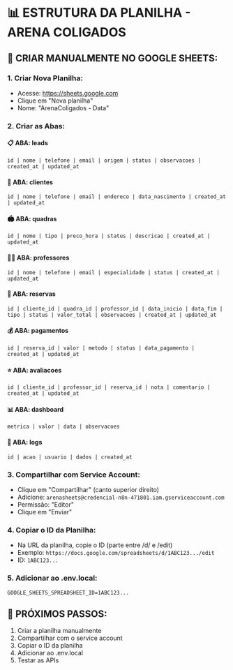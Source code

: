 # 📊 ESTRUTURA DA PLANILHA - ARENA COLIGADOS

## 🎯 **CRIAR MANUALMENTE NO GOOGLE SHEETS:**

### **1. Criar Nova Planilha:**
- Acesse: https://sheets.google.com
- Clique em "Nova planilha"
- Nome: "ArenaColigados - Data"

### **2. Criar as Abas:**

#### **📋 ABA: leads**
```
id | nome | telefone | email | origem | status | observacoes | created_at | updated_at
```

#### **👥 ABA: clientes**
```
id | nome | telefone | email | endereco | data_nascimento | created_at | updated_at
```

#### **🏟️ ABA: quadras**
```
id | nome | tipo | preco_hora | status | descricao | created_at | updated_at
```

#### **👨‍🏫 ABA: professores**
```
id | nome | telefone | email | especialidade | status | created_at | updated_at
```

#### **📅 ABA: reservas**
```
id | cliente_id | quadra_id | professor_id | data_inicio | data_fim | tipo | status | valor_total | observacoes | created_at | updated_at
```

#### **💰 ABA: pagamentos**
```
id | reserva_id | valor | metodo | status | data_pagamento | created_at | updated_at
```

#### **⭐ ABA: avaliacoes**
```
id | cliente_id | professor_id | reserva_id | nota | comentario | created_at | updated_at
```

#### **📊 ABA: dashboard**
```
metrica | valor | data | observacoes
```

#### **📝 ABA: logs**
```
id | acao | usuario | dados | created_at
```

### **3. Compartilhar com Service Account:**
- Clique em "Compartilhar" (canto superior direito)
- Adicione: `arenasheets@credencial-n8n-471801.iam.gserviceaccount.com`
- Permissão: "Editor"
- Clique em "Enviar"

### **4. Copiar o ID da Planilha:**
- Na URL da planilha, copie o ID (parte entre /d/ e /edit)
- Exemplo: `https://docs.google.com/spreadsheets/d/1ABC123.../edit`
- ID: `1ABC123...`

### **5. Adicionar ao .env.local:**
```
GOOGLE_SHEETS_SPREADSHEET_ID=1ABC123...
```

## 🚀 **PRÓXIMOS PASSOS:**
1. Criar a planilha manualmente
2. Compartilhar com o service account
3. Copiar o ID da planilha
4. Adicionar ao .env.local
5. Testar as APIs
